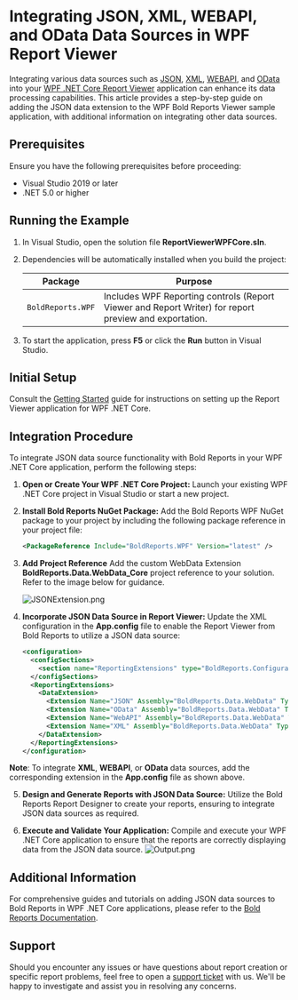 # Integrating JSON, XML, WEBAPI, and OData Data Sources in WPF Report Viewer

Integrating various data sources such as [JSON](https://help.boldreports.com/standalone-report-designer/designer-guide/manage-data/data-connectors/json-data-source/), [XML](https://help.boldreports.com/standalone-report-designer/designer-guide/manage-data/data-connectors/xml-data-source/), [WEBAPI](https://help.boldreports.com/standalone-report-designer/designer-guide/manage-data/data-connectors/rest-api-data-source/), and [OData](https://help.boldreports.com/standalone-report-designer/designer-guide/manage-data/data-connectors/odata-data-source/) into your [WPF .NET Core Report Viewer](https://help.boldreports.com/embedded-reporting/wpf-reporting/report-viewer/display-ssrs-rdl-report-in-wpf-net-core-application/)  application can enhance its data processing capabilities. This article provides a step-by-step guide on adding the JSON data extension to the WPF Bold Reports Viewer sample application, with additional information on integrating other data sources.

## Prerequisites

Ensure you have the following prerequisites before proceeding:

* Visual Studio 2019 or later
* .NET 5.0 or higher

## Running the Example

1. In Visual Studio, open the solution file **ReportViewerWPFCore.sln**.
2. Dependencies will be automatically installed when you build the project:

   | Package              | Purpose                                                      |
   | -------------------- | ------------------------------------------------------------ |
   | `BoldReports.WPF` | Includes WPF Reporting controls (Report Viewer and Report Writer) for report preview and exportation. |

3. To start the application, press **F5** or click the **Run** button in Visual Studio.

## Initial Setup

Consult the [Getting Started](https://help.boldreports.com/embedded-reporting/wpf-reporting/report-viewer/display-ssrs-rdl-report-in-wpf-net-core-application/) guide for instructions on setting up the Report Viewer application for WPF .NET Core.

## Integration Procedure

To integrate JSON data source functionality with Bold Reports in your WPF .NET Core application, perform the following steps:

1. **Open or Create Your WPF .NET Core Project:**
   Launch your existing WPF .NET Core project in Visual Studio or start a new project.

2. **Install Bold Reports NuGet Package:**
   Add the Bold Reports WPF NuGet package to your project by including the following package reference in your project file:
   ```xml
   <PackageReference Include="BoldReports.WPF" Version="latest" />
   ```
3. **Add Project Reference**
   Add the custom WebData Extension **BoldReports.Data.WebData_Core** project reference to your solution. Refer to the image below for guidance.
   
   ![JSONExtension.png](https://support.boldreports.com/kb/agent/attachment/inline?token=eyJhbGciOiJodHRwOi8vd3d3LnczLm9yZy8yMDAxLzA0L3htbGRzaWctbW9yZSNobWFjLXNoYTI1NiIsInR5cCI6IkpXVCJ9.eyJpZCI6IjIzNzM4Iiwib3JnaWQiOiIzIiwiaXNzIjoic3VwcG9ydC5ib2xkcmVwb3J0cy5jb20ifQ.uC0pGnq9liRqUduCLbVe4TojcsVsFiW79N4kzdgetSY)

4. **Incorporate JSON Data Source in Report Viewer:**
   Update the XML configuration in the **App.config** file to enable the Report Viewer from Bold Reports to utilize a JSON data source:

    ```xml
    <configuration>
      <configSections>
        <section name="ReportingExtensions" type="BoldReports.Configuration.Extensions,  BoldReports.WPF" allowLocation="true" allowDefinition="Everywhere" />
      </configSections>
      <ReportingExtensions>
        <DataExtension>
          <Extension Name="JSON" Assembly="BoldReports.Data.WebData" Type="BoldReports.Data.WebData.JSONExtension" />
          <Extension Name="OData" Assembly="BoldReports.Data.WebData" Type="BoldReports.Data.WebData.ODataExtension" />
          <Extension Name="WebAPI" Assembly="BoldReports.Data.WebData" Type="BoldReports.Data.WebData.WebAPIExtension" />
          <Extension Name="XML" Assembly="BoldReports.Data.WebData" Type="BoldReports.Data.WebData.XMLExtension" />
        </DataExtension>
      </ReportingExtensions>
    </configuration>
    ```

**Note**: To integrate **XML**, **WEBAPI**, or **OData** data sources, add the corresponding extension in the **App.config** file as shown above.

5. **Design and Generate Reports with JSON Data Source:**
   Utilize the Bold Reports Report Designer to create your reports, ensuring to integrate JSON data sources as required.

6. **Execute and Validate Your Application:**
   Compile and execute your WPF .NET Core application to ensure that the reports are correctly displaying data from the JSON data source.
   ![Output.png](https://support.boldreports.com/kb/agent/attachment/inline?token=eyJhbGciOiJodHRwOi8vd3d3LnczLm9yZy8yMDAxLzA0L3htbGRzaWctbW9yZSNobWFjLXNoYTI1NiIsInR5cCI6IkpXVCJ9.eyJpZCI6IjIzNzM5Iiwib3JnaWQiOiIzIiwiaXNzIjoic3VwcG9ydC5ib2xkcmVwb3J0cy5jb20ifQ.jSQd8DW01qHI9nWO5Qbd7QfRPG8rOAHwdUpU5WJGri8)

## Additional Information

For comprehensive guides and tutorials on adding JSON data sources to Bold Reports in WPF .NET Core applications, please refer to the [Bold Reports Documentation](https://help.boldreports.com/).

## Support

Should you encounter any issues or have questions about report creation or specific report problems, feel free to open a [support ticket](https://support.boldreports.com/support) with us. We'll be happy to investigate and assist you in resolving any concerns.